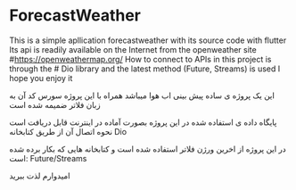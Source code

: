 # ForecastWeather
This is a simple apllication forecastweather with its source code with flutter
Its api is readily available on the Internet from the openweather site #https://openweathermap.org/
How to connect to APIs in this project is through the # Dio library and the latest method (Future, Streams) is used
I hope you enjoy it


این یک پروژه ی ساده پیش بینی اب هوا میباشد همراه با این پروژه سورس کد آن به زبان فلاتر ضمیمه شده است 
 

پایگاه داده ی استفاده شده در این پروژه بصورت آماده در اینترنت قابل دریافت است نحوه اتصال آن از طریق کتابخانه Dio 


در این پروژه از اخرین ورژن فلاتر استفاده شده است و  کتابخانه هایی که بکار برده شده است: Future/Streams

امیدوارم لذت ببرید

